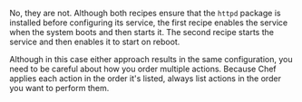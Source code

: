 No, they are not. Although both recipes ensure that the `httpd` package is installed before configuring its service, the first recipe enables the service when the system boots and then starts it. The second recipe starts the service and then enables it to start on reboot.

Although in this case either approach results in the same configuration, you need to be careful about how you order multiple actions. Because Chef applies each action in the order it's listed, always list actions in the order you want to perform them.
